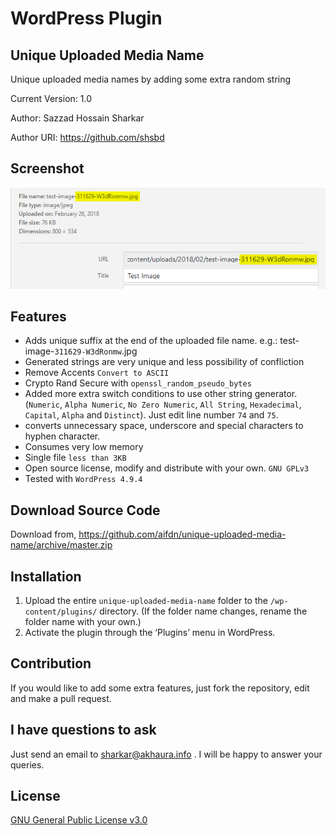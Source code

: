 # WordPress Plugin

## Unique Uploaded Media Name

Unique uploaded media names by adding some extra random string

Current Version: 1.0
 
Author: Sazzad Hossain Sharkar
 
Author URI: <https://github.com/shsbd>

## Screenshot

![Screenshot](screenshot.png)

## Features

* Adds unique suffix at the end of the uploaded file name. e.g.: test-image-`311629-W3dRonmw`.jpg
* Generated strings are very unique and less possibility of confliction
* Remove Accents `Convert to ASCII`
* Crypto Rand Secure with `openssl_random_pseudo_bytes`
* Added more extra switch conditions to use other string generator. (`Numeric`, `Alpha Numeric`, `No Zero Numeric`, `All String`, `Hexadecimal`, `Capital`, `Alpha` and `Distinct`). Just edit line number `74` and `75`.
* converts unnecessary space, underscore and special characters to hyphen character.
* Consumes very low memory
* Single file `less than 3KB`
* Open source license, modify and distribute with your own. `GNU GPLv3`
* Tested with `WordPress 4.9.4`

## Download Source Code

Download from, <https://github.com/aifdn/unique-uploaded-media-name/archive/master.zip>

## Installation

1. Upload the entire `unique-uploaded-media-name` folder to the `/wp-content/plugins/` directory. (If the folder name changes, rename the folder name with your own.)
2. Activate the plugin through the ‘Plugins’ menu in WordPress.

## Contribution

If you would like to add some extra features, just fork the repository, edit and make a pull request.

## I have questions to ask

Just send an email to [sharkar@akhaura.info](mailto:sharkar@akhaura.info) . I will be happy to answer your queries.

## License

[GNU General Public License v3.0](LICENSE)

